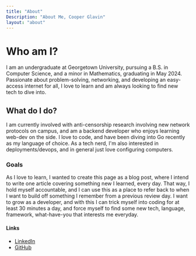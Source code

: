 ```yaml
---
title: "About"
Description: "About Me, Cooper Glavin"
layout: "about"
---
```


# Who am I?
I am an undergraduate at Georgetown University, pursuing a B.S. in Computer Science, and a minor in Mathematics, graduating in May 2024. Passionate about problem-solving, networking, and developing an easy-access internet for all, I love to learn and am always looking to find new tech to dive into. 
## What do I do?
I am currently involved with anti-censorship research involving new network protocols on campus, and am a backend developer who enjoys learning web-dev on the side. I love to code, and have been diving into Go recently as my language of choice. As a tech nerd, I'm also interested in deployments/devops, and in general just love configuring computers.
### Goals
As I love to learn, I wanted to create this page as a blog post, where I intend to write one article covering something new I learned, every day. That way, I hold myself accountable, and I can use this as a place to refer back to when I want to build off something I remember from a previous review day. I want to grow as a developer, and with this I can trick myself into coding for at least 30 minutes a day, and force myself to find some new tech, language, framework, what-have-you that interests me everyday.
#### Links
- [LinkedIn](https://www.linkedin.com/in/cooper-glavin-5852351aa/)
- [GitHub](https://github.com/cglavin50)